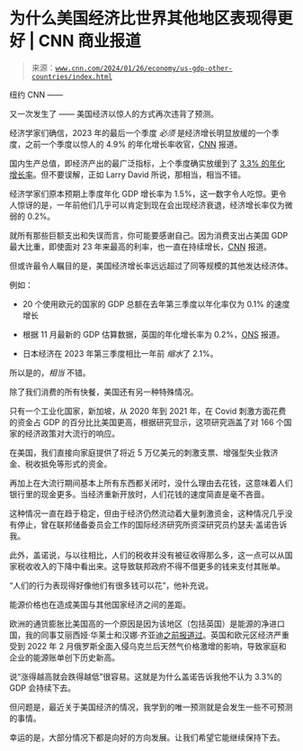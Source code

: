 <!--yml

category: 未分类

日期：2024-05-27 15:12:03

-->

# 为什么美国经济比世界其他地区表现得更好 | CNN 商业报道

> 来源：[`www.cnn.com/2024/01/26/economy/us-gdp-other-countries/index.html`](https://www.cnn.com/2024/01/26/economy/us-gdp-other-countries/index.html)

纽约 CNN ——

又一次发生了 —— 美国经济以惊人的方式再次违背了预测。

经济学家们确信，2023 年的最后一个季度 *必须* 是经济增长明显放缓的一个季度，之前一个季度以惊人的 4.9% 的年化增长率收官，[CNN](https://www.cnn.com/2023/12/21/economy/q3-gdp-third-estimate/index.html) 报道。

国内生产总值，即经济产出的最广泛指标，上个季度确实放缓到了 [3.3% 的年化增长率](https://www.cnn.com/2024/01/25/economy/fourth-quarter-gdp/index.html)。但不要误解，正如 Larry David 所说，那相当，相当不错。

经济学家们原本预期上季度年化 GDP 增长率为 1.5%，这一数字令人吃惊。更令人惊讶的是，一年前他们几乎可以肯定到现在会出现经济衰退，经济增长率仅为微弱的 0.2%。

就所有那些巨额支出和失误而言，你可能要感谢自己。因为消费支出占美国 GDP 最大比重，即使面对 23 年来最高的利率，也一直在持续增长，[CNN](https://www.cnn.com/2024/01/17/economy/retail-sales-december/index.html) 报道。

但或许最令人瞩目的是，美国经济增长率远远超过了同等规模的其他发达经济体。

例如：

+   20 个使用欧元的国家的 GDP 总额在去年第三季度以年化率仅为 0.1% 的速度增长

+   根据 11 月最新的 GDP 估算数据，英国的年化增长率为 0.2%，[ONS](https://www.ons.gov.uk/economy/grossdomesticproductgdp/bulletins/gdpmonthlyestimateuk/november2023) 报道。

+   日本经济在 2023 年第三季度相比一年前 *缩水*了 2.1%。

所以是的，*相当* 不错。

除了我们消费的所有快餐，美国还有另一种特殊情况。

只有一个工业化国家，新加坡，从 2020 年到 2021 年，在 Covid 刺激方面花费的资金占 GDP 的百分比比美国更高，根据研究显示，这项研究涵盖了对 166 个国家的经济政策对大流行的响应。

在美国，我们直接向家庭提供了将近 5 万亿美元的刺激支票、增强型失业救济金、税收抵免等形式的资金。

再加上在大流行期间基本上所有东西都关闭时，没什么理由去花钱，这意味着人们银行里的现金更多。当经济重新开放时，人们花钱的速度简直是毫不吝啬。

这种情况一直在趋于稳定，但由于经济仍然流动着大量刺激资金，这种情况几乎没有停止，曾在联邦储备委员会工作的国际经济研究所资深研究员约瑟夫·盖诺告诉我。

此外，盖诺说，与以往相比，人们的税收并没有被征收得那么多，这一点可以从国家税收收入的下降中看出来。这导致联邦政府不得不借更多的钱来支付其账单。

“人们的行为表现得好像他们有很多钱可以花”，他补充说。

能源价格也在造成美国与其他国家经济之间的差距。

欧洲的通货膨胀比美国高的一个原因是因为该地区（包括英国）是能源的净进口国，我的同事艾丽西娅·华莱士和汉娜·齐亚迪[之前报道过](https://www.cnn.com/2023/12/07/economy/us-economy-china-europe/index.html#:~:text=Gross%20domestic%20product%20in%20the,for%20Oxford%20Economics%2C%20told%20CNN.)。英国和欧元区经济严重受到 2022 年 2 月俄罗斯全面入侵乌克兰后天然气价格激增的影响，导致家庭和企业的能源账单创下历史新高。

说“涨得越高就会跌得越低”很容易。这就是为什么盖诺告诉我他不认为 3.3%的 GDP 会持续下去。

但问题是，最近关于美国经济的情况，我学到的唯一预测就是会发生一些不可预测的事情。

幸运的是，大部分情况下都是向好的方向发展。让我们希望它能继续保持下去。
